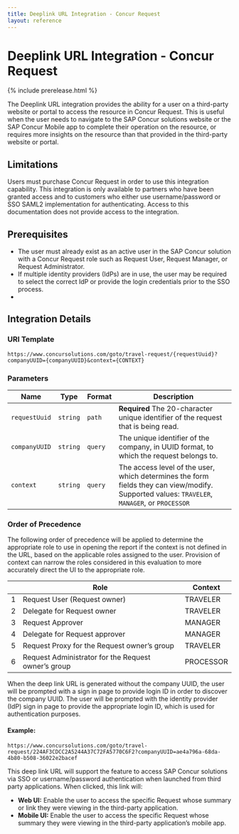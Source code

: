 ```yaml
---
title: Deeplink URL Integration - Concur Request
layout: reference
---
```


# Deeplink URL Integration - Concur Request

{% include prerelease.html %}

The Deeplink URL integration provides the ability for a user on a third-party website or portal to access the resource in Concur Request. This is useful when the user needs to navigate to the SAP Concur solutions website or the SAP Concur Mobile app to complete their operation on the resource, or requires more insights on the resource than that provided in the third-party website or portal.

## <a name="limitations"></a>Limitations

Users must purchase Concur Request in order to use this integration capability. This integration is only available to partners who have been granted access and to customers who either use username/password or SSO SAML2 implementation for authenticating. Access to this documentation does not provide access to the integration.

## <a name="pre-req"></a>Prerequisites

* The user must already exist as an active user in the SAP Concur solution with a Concur Request role such as Request User, Request Manager, or Request Administrator.
* If multiple identity providers (IdPs) are in use, the user may be required to select the correct IdP or provide the login credentials prior to the SSO process.
*

## <a name="integration-details"></a>Integration Details

### URI Template

```shell
https://www.concursolutions.com/goto/travel-request/{requestUuid}?companyUUID={companyUUID}&context={CONTEXT}
```
### Parameters

|Name|Type|Format|Description|
|---|---|---|---|
`requestUuid`|`string`|`path`|**Required** The 20-character unique identifier of the request that is being read.|
`companyUUID`|`string`|`query`|The unique identifier of the company, in UUID format, to which the request belongs to.|
`context`|`string`|`query`|The access level of the user, which determines the form fields they can view/modify. Supported values: `TRAVELER`, `MANAGER`, or `PROCESSOR`|

### Order of Precedence

The following order of precedence will be applied to determine the appropriate role to use in opening the report if the context is not defined in the URL, based on the applicable roles assigned to the user. Provision of context can narrow the roles considered in this evaluation to more accurately direct the UI to the appropriate role.

||Role|Context|
|---|---|---|
|1|Request User (Request owner)|TRAVELER|
|2|Delegate for Request owner|TRAVELER|
|3|Request Approver|MANAGER|
|4|Delegate for Request approver|MANAGER|
|5|Request Proxy for the Request owner’s group|TRAVELER|
|6|Request Administrator for the Request owner’s group|PROCESSOR|

When the deep link URL is generated without the company UUID, the user will be prompted with a sign in page to provide login ID in order to discover the company UUID. The user will be prompted with the identity provider (IdP) sign in page to provide the appropriate login ID, which is used for authentication purposes.

#### Example:

```shell
https://www.concursolutions.com/goto/travel-request/224AF3CDCC2A5244A37C72FA5770C6F2?companyUUID=ae4a796a-68da-4b80-b508-36022e2bacef
```

This deep link URL will support the feature to access SAP Concur solutions via SSO or username/password authentication when launched from third party applications. When clicked, this link will:

* **Web UI:** Enable the user to access the specific Request whose summary or link they were viewing in the third-party application.
* **Mobile UI:** Enable the user to access the specific Request whose summary they were viewing in the third-party application’s mobile app.
